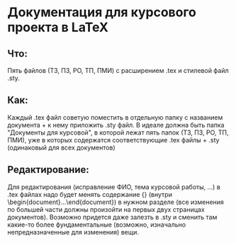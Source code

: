 # Документация для курсового проекта в LaTeX

## Что:
Пять файлов (ТЗ, ПЗ, РО, ТП, ПМИ) с расширением .tex и стилевой файл .sty. 

## Как:
Каждый .tex файл советую поместить в отдельную папку с названием документа + к нему приложить .sty файл. В идеале должна быть папка "Документы для курсовой", в которой лежат пять папок (ТЗ, ПЗ, РО, ТП, ПМИ), уже в которых содержатся соответствующие .tex файлы + .sty (одинаковый для всех документов)

## Редактирование:
Для редактирования (исправление ФИО, тема курсовой работы, ...) в .tex файлах надо будет менять содержание {} (внутри \begin{document}...\end{document}) в нужном разделе (все изменения по большей части должны произойти на первых двух страницах документов). Возможно придется даже залезть в .sty и сменить там какие-то более фундаментальные (возможно, изначально непредназначенные для изменения) вещи. 
